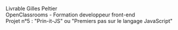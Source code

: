 Livrable Gilles Peltier <br>
OpenClassrooms - Formation developpeur front-end <br>
Projet n°5 : "Prin-it-JS" ou "Premiers pas sur le langage JavaScript"